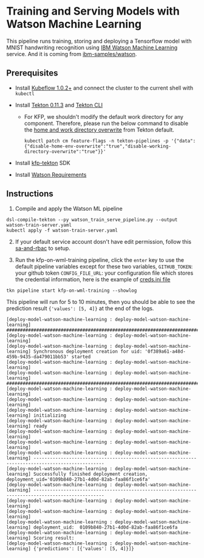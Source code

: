 # Training and Serving Models with Watson Machine Learning

This pipeline runs training, storing and deploying a Tensorflow model with MNIST handwriting recognition using [IBM Watson Machine Learning](https://www.ibm.com/cloud/machine-learning) service. And it is coming from [ibm-samples/watson](https://github.com/kubeflow/pipelines/tree/master/samples/contrib/ibm-samples/watson).

## Prerequisites 
- Install [Kubeflow 1.0.2+](https://www.kubeflow.org/docs/started/getting-started/) and connect the cluster to the current shell with `kubectl`
- Install [Tekton 0.11.3](https://github.com/tektoncd/pipeline/releases/tag/v0.11.3) and [Tekton CLI](https://github.com/tektoncd/cli)
    - For KFP, we shouldn't modify the default work directory for any component. Therefore, please run the below command to disable the [home and work directory overwrite](https://github.com/tektoncd/pipeline/blob/master/docs/install.md#customizing-the-pipelines-controller-behavior) from Tekton default.
        ```shell
        kubectl patch cm feature-flags -n tekton-pipelines -p '{"data":{"disable-home-env-overwrite":"true","disable-working-directory-overwrite":"true"}}'
        ```
- Install [kfp-tekton](/sdk/README.md#steps) SDK

- Install [Watson Requirements](https://github.com/kubeflow/pipelines/tree/master/samples/contrib/ibm-samples/watson#requirements) 

## Instructions

1. Compile and apply the Watson ML pipeline
```shell
dsl-compile-tekton --py watson_train_serve_pipeline.py --output watson-train-server.yaml
kubectl apply -f watson-train-server.yaml 
```
2. If your default service account dosn't have edit permission, follow this [sa-and-rbac](/sdk/sa-and-rbac.md) to setup.

3. Run the kfp-on-wml-training pipeline, click the `enter` key to use the default pipeline variables except for these two variables,
`GITHUB_TOKEN`: your github token
`CONFIG_FILE_URL`: your configuration file which stores the credential information, here is the example of [creds.ini file](https://github.com/kubeflow/pipelines/blob/master/samples/contrib/ibm-samples/watson/credentials/creds.ini) 

```shell
tkn pipeline start kfp-on-wml-training --showlog
```

This pipeline will run for 5 to 10 minutes, then you should be able to see the prediction result `{'values': [5, 4]}` at the end of the logs.
```
[deploy-model-watson-machine-learning : deploy-model-watson-machine-learning] #######################################################################################
[deploy-model-watson-machine-learning : deploy-model-watson-machine-learning] 
[deploy-model-watson-machine-learning : deploy-model-watson-machine-learning] Synchronous deployment creation for uid: '0f389a61-a48d-459b-9435-da479011bb53' started
[deploy-model-watson-machine-learning : deploy-model-watson-machine-learning] 
[deploy-model-watson-machine-learning : deploy-model-watson-machine-learning] #######################################################################################
[deploy-model-watson-machine-learning : deploy-model-watson-machine-learning] 
[deploy-model-watson-machine-learning : deploy-model-watson-machine-learning] 
[deploy-model-watson-machine-learning : deploy-model-watson-machine-learning] initializing
[deploy-model-watson-machine-learning : deploy-model-watson-machine-learning] ready
[deploy-model-watson-machine-learning : deploy-model-watson-machine-learning] 
[deploy-model-watson-machine-learning : deploy-model-watson-machine-learning] 
[deploy-model-watson-machine-learning : deploy-model-watson-machine-learning] ------------------------------------------------------------------------------------------------
[deploy-model-watson-machine-learning : deploy-model-watson-machine-learning] Successfully finished deployment creation, deployment_uid='0109b840-27b1-4d0d-82ab-faa86f1ce6fa'
[deploy-model-watson-machine-learning : deploy-model-watson-machine-learning] ------------------------------------------------------------------------------------------------
[deploy-model-watson-machine-learning : deploy-model-watson-machine-learning] 
[deploy-model-watson-machine-learning : deploy-model-watson-machine-learning] 
[deploy-model-watson-machine-learning : deploy-model-watson-machine-learning] deployment_uid:  0109b840-27b1-4d0d-82ab-faa86f1ce6fa
[deploy-model-watson-machine-learning : deploy-model-watson-machine-learning] Scoring result: 
[deploy-model-watson-machine-learning : deploy-model-watson-machine-learning] {'predictions': [{'values': [5, 4]}]}

```

